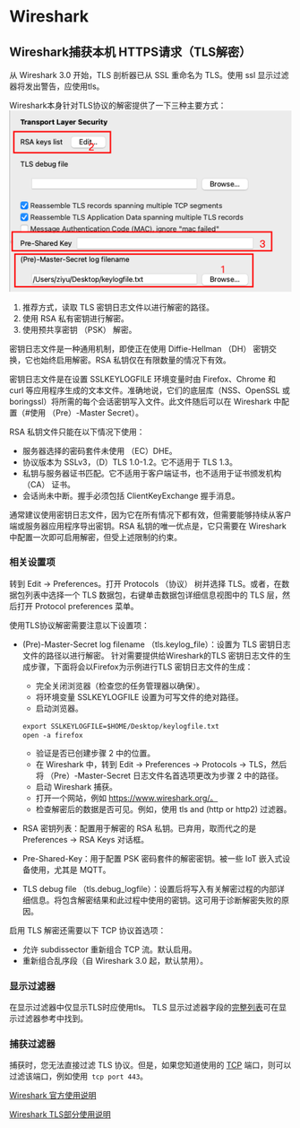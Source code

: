 # Wireshark







## Wireshark捕获本机 HTTPS请求（TLS解密）
从 Wireshark 3.0 开始，TLS 剖析器已从 SSL 重命名为 TLS。使用 ssl 显示过滤器将发出警告，应使用tls。

Wireshark本身针对TLS协议的解密提供了一下三种主要方式：
![](./images/Wireshark/image.png)
1. 推荐方式，读取 TLS 密钥日志文件以进行解密的路径。
2. 使用 RSA 私有密钥进行解密。
3. 使用预共享密钥 （PSK） 解密。

密钥日志文件是一种通用机制，即使正在使用 Diffie-Hellman （DH） 密钥交换，它也始终启用解密。RSA 私钥仅在有限数量的情况下有效。

密钥日志文件是在设置 SSLKEYLOGFILE 环境变量时由 Firefox、Chrome 和 curl 等应用程序生成的文本文件。准确地说，它们的底层库（NSS、OpenSSL 或 boringssl）将所需的每个会话密钥写入文件。此文件随后可以在 Wireshark 中配置（#使用 （Pre）-Master Secret）。

RSA 私钥文件只能在以下情况下使用：
- 服务器选择的密码套件未使用 （EC）DHE。
- 协议版本为 SSLv3，（D）TLS 1.0-1.2。它不适用于 TLS 1.3。
- 私钥与服务器证书匹配。它不适用于客户端证书，也不适用于证书颁发机构 （CA） 证书。
- 会话尚未中断。握手必须包括 ClientKeyExchange 握手消息。

通常建议使用密钥日志文件，因为它在所有情况下都有效，但需要能够持续从客户端或服务器应用程序导出密钥。RSA 私钥的唯一优点是，它只需要在 Wireshark 中配置一次即可启用解密，但受上述限制的约束。

### 相关设置项
转到 Edit -> Preferences。打开 Protocols （协议） 树并选择 TLS。或者，在数据包列表中选择一个 TLS 数据包，右键单击数据包详细信息视图中的 TLS 层，然后打开 Protocol preferences 菜单。

使用TLS协议解密需要注意以下设置项：
- (Pre)-Master-Secret log filename （tls.keylog_file）：设置为 TLS 密钥日志文件的路径以进行解密。
针对需要提供给Wireshark的TLS 密钥日志文件的生成步骤，下面将会以Firefox为示例进行TLS 密钥日志文件的生成：
    - 完全关闭浏览器（检查您的任务管理器以确保）。
    - 将环境变量 SSLKEYLOGFILE 设置为可写文件的绝对路径。
    - 启动浏览器。
    ```shell
    export SSLKEYLOGFILE=$HOME/Desktop/keylogfile.txt
    open -a firefox
    ```
    - 验证是否已创建步骤 2 中的位置。
    - 在 Wireshark 中，转到 Edit -> Preferences -> Protocols -> TLS，然后将 （Pre）-Master-Secret 日志文件名首选项更改为步骤 2 中的路径。
    - 启动 Wireshark 捕获。
    - 打开一个网站，例如 https://www.wireshark.org/。
    - 检查解密后的数据是否可见。例如，使用 tls and (http or http2) 过滤器。
- RSA 密钥列表：配置用于解密的 RSA 私钥。已弃用，取而代之的是 Preferences -> RSA Keys 对话框。

- Pre-Shared-Key：用于配置 PSK 密码套件的解密密钥。被一些 IoT 嵌入式设备使用，尤其是 MQTT。
- TLS debug file （tls.debug_logfile）：设置后将写入有关解密过程的内部详细信息。将包含解密结果和此过程中使用的密钥。这可用于诊断解密失败的原因。

启用 TLS 解密还需要以下 TCP 协议首选项：
- 允许 subdissector 重新组合 TCP 流。默认启用。
- 重新组合乱序段（自 Wireshark 3.0 起，默认禁用）。

### 显示过滤器

在显示过滤器中仅显示TLS时应使用tls。
TLS 显示过滤器字段的[完整列表](https://www.wireshark.org/docs/dfref/t/tls.html)可在显示过滤器参考中找到。

### 捕获过滤器

捕获时，您无法直接过滤 TLS 协议。但是，如果您知道使用的 [TCP](https://wiki.wireshark.org/Transmission_Control_Protocol) 端口，则可以过滤该端口，例如使用` tcp port 443`。



[Wireshark 官方使用说明](https://www.wireshark.org/docs/wsug_html_chunked/)

[Wireshark TLS部分使用说明](https://wiki.wireshark.org/TLS)
